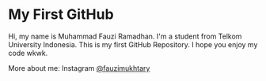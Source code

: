 # My First GitHub

Hi, my name is Muhammad Fauzi Ramadhan. I'm a student from Telkom University Indonesia.
This is my first GitHub Repository. I hope you enjoy my code wkwk.

More about me: Instagram [@fauzimukhtary](https://www.instagram.com/fauzimukhtary)
